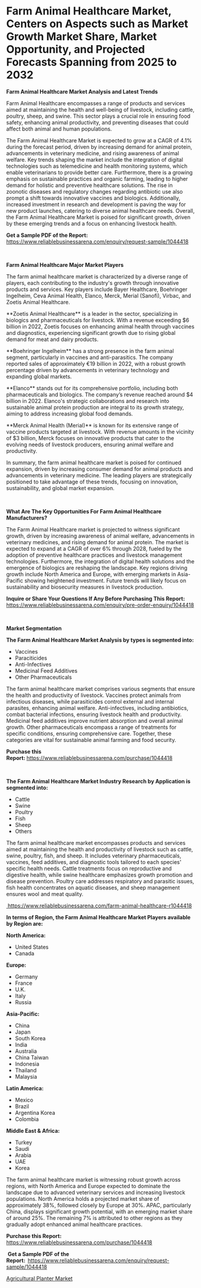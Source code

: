 <p><h1>Farm Animal Healthcare Market, Centers on Aspects such as Market Growth Market Share, Market Opportunity, and Projected Forecasts Spanning from 2025 to 2032</h1></p><p><strong>Farm Animal Healthcare Market Analysis and Latest Trends</strong></p>
<p><p>Farm Animal Healthcare encompasses a range of products and services aimed at maintaining the health and well-being of livestock, including cattle, poultry, sheep, and swine. This sector plays a crucial role in ensuring food safety, enhancing animal productivity, and preventing diseases that could affect both animal and human populations.</p><p>The Farm Animal Healthcare Market is expected to grow at a CAGR of 4.1% during the forecast period, driven by increasing demand for animal protein, advancements in veterinary medicine, and rising awareness of animal welfare. Key trends shaping the market include the integration of digital technologies such as telemedicine and health monitoring systems, which enable veterinarians to provide better care. Furthermore, there is a growing emphasis on sustainable practices and organic farming, leading to higher demand for holistic and preventive healthcare solutions. The rise in zoonotic diseases and regulatory changes regarding antibiotic use also prompt a shift towards innovative vaccines and biologics. Additionally, increased investment in research and development is paving the way for new product launches, catering to diverse animal healthcare needs. Overall, the Farm Animal Healthcare Market is poised for significant growth, driven by these emerging trends and a focus on enhancing livestock health.</p></p>
<p><strong>Get a Sample PDF of the Report:&nbsp;</strong> <a href="https://www.reliablebusinessarena.com/enquiry/request-sample/1044418?utm_campaign=1892&utm_medium=2&utm_source=Github&utm_content=ia&utm_term=30032025&utm_id=farm-animal-healthcare">https://www.reliablebusinessarena.com/enquiry/request-sample/1044418</a></p>
<p>&nbsp;</p>
<p><strong>Farm Animal Healthcare Major Market Players</strong></p>
<p><p>The farm animal healthcare market is characterized by a diverse range of players, each contributing to the industry's growth through innovative products and services. Key players include Bayer Healthcare, Boehringer Ingelheim, Ceva Animal Health, Elanco, Merck, Merial (Sanofi), Virbac, and Zoetis Animal Healthcare.</p><p>**Zoetis Animal Healthcare** is a leader in the sector, specializing in biologics and pharmaceuticals for livestock. With a revenue exceeding $6 billion in 2022, Zoetis focuses on enhancing animal health through vaccines and diagnostics, experiencing significant growth due to rising global demand for meat and dairy products.</p><p>**Boehringer Ingelheim** has a strong presence in the farm animal segment, particularly in vaccines and anti-parasitics. The company reported sales of approximately €19 billion in 2022, with a robust growth percentage driven by advancements in veterinary technology and expanding global markets.</p><p>**Elanco** stands out for its comprehensive portfolio, including both pharmaceuticals and biologics. The company’s revenue reached around $4 billion in 2022. Elanco's strategic collaborations and research into sustainable animal protein production are integral to its growth strategy, aiming to address increasing global food demands.</p><p>**Merck Animal Health (Merial)** is known for its extensive range of vaccine products targeted at livestock. With revenue amounts in the vicinity of $3 billion, Merck focuses on innovative products that cater to the evolving needs of livestock producers, ensuring animal welfare and productivity.</p><p>In summary, the farm animal healthcare market is poised for continued expansion, driven by increasing consumer demand for animal products and advancements in veterinary medicine. The leading players are strategically positioned to take advantage of these trends, focusing on innovation, sustainability, and global market expansion.</p></p>
<p>&nbsp;</p>
<p><strong>What Are The Key Opportunities For Farm Animal Healthcare Manufacturers?</strong></p>
<p><p>The Farm Animal Healthcare market is projected to witness significant growth, driven by increasing awareness of animal welfare, advancements in veterinary medicines, and rising demand for animal protein. The market is expected to expand at a CAGR of over 6% through 2028, fueled by the adoption of preventive healthcare practices and livestock management technologies. Furthermore, the integration of digital health solutions and the emergence of biologics are reshaping the landscape. Key regions driving growth include North America and Europe, with emerging markets in Asia-Pacific showing heightened investment. Future trends will likely focus on sustainability and biosecurity measures in livestock production.</p></p>
<p><strong>Inquire or Share Your Questions If Any Before Purchasing This Report:</strong> <a href="https://www.reliablebusinessarena.com/enquiry/pre-order-enquiry/1044418?utm_campaign=1892&utm_medium=2&utm_source=Github&utm_content=ia&utm_term=30032025&utm_id=farm-animal-healthcare">https://www.reliablebusinessarena.com/enquiry/pre-order-enquiry/1044418</a></p>
<p>&nbsp;</p>
<p><strong>Market Segmentation</strong></p>
<p><strong>The Farm Animal Healthcare Market Analysis by types is segmented into:</strong></p>
<p><ul><li>Vaccines</li><li>Paraciticides</li><li>Anti-Infectives</li><li>Medicinal Feed Additives</li><li>Other Pharmaceuticals</li></ul></p>
<p><p>The farm animal healthcare market comprises various segments that ensure the health and productivity of livestock. Vaccines protect animals from infectious diseases, while parasiticides control external and internal parasites, enhancing animal welfare. Anti-infectives, including antibiotics, combat bacterial infections, ensuring livestock health and productivity. Medicinal feed additives improve nutrient absorption and overall animal growth. Other pharmaceuticals encompass a range of treatments for specific conditions, ensuring comprehensive care. Together, these categories are vital for sustainable animal farming and food security.</p></p>
<p><strong>Purchase this Report:&nbsp;</strong><a href="https://www.reliablebusinessarena.com/purchase/1044418?utm_campaign=1892&utm_medium=2&utm_source=Github&utm_content=ia&utm_term=30032025&utm_id=farm-animal-healthcare">https://www.reliablebusinessarena.com/purchase/1044418</a></p>
<p>&nbsp;</p>
<p><strong>The Farm Animal Healthcare Market Industry Research by Application is segmented into:</strong></p>
<p><ul><li>Cattle</li><li>Swine</li><li>Poultry</li><li>Fish</li><li>Sheep</li><li>Others</li></ul></p>
<p><p>The farm animal healthcare market encompasses products and services aimed at maintaining the health and productivity of livestock such as cattle, swine, poultry, fish, and sheep. It includes veterinary pharmaceuticals, vaccines, feed additives, and diagnostic tools tailored to each species' specific health needs. Cattle treatments focus on reproductive and digestive health, while swine healthcare emphasizes growth promotion and disease prevention. Poultry care addresses respiratory and parasitic issues, fish health concentrates on aquatic diseases, and sheep management ensures wool and meat quality.</p></p>
<p><a href="https://www.reliablebusinessarena.com/farm-animal-healthcare-r1044418?utm_campaign=1892&utm_medium=2&utm_source=Github&utm_content=ia&utm_term=30032025&utm_id=farm-animal-healthcare">&nbsp;https://www.reliablebusinessarena.com/farm-animal-healthcare-r1044418</a></p>
<p><strong>In terms of Region, the Farm Animal Healthcare Market Players available by Region are:</strong></p>
<p>
    <p> <strong> North America: </strong>
        <ul>
            <li>United States</li>
            <li>Canada</li>
        </ul>
        </p> 
    <p> <strong> Europe: </strong>
        <ul>
            <li>Germany</li>
            <li>France</li>
            <li>U.K.</li>
            <li>Italy</li>
            <li>Russia</li>
        </ul>
        </p> 
    <p> <strong> Asia-Pacific: </strong>
        <ul>
            <li>China</li>
            <li>Japan</li>
            <li>South Korea</li>
            <li>India</li>
            <li>Australia</li>
            <li>China Taiwan</li>
            <li>Indonesia</li>
            <li>Thailand</li>
            <li>Malaysia</li>
        </ul>
        </p> 
    <p> <strong> Latin America: </strong>
        <ul>
            <li>Mexico</li>
            <li>Brazil</li>
            <li>Argentina Korea</li>
            <li>Colombia</li>
        </ul>
        </p> 
    <p> <strong> Middle East & Africa: </strong>
        <ul>
            <li>Turkey</li>
            <li>Saudi</li>
            <li>Arabia</li>
            <li>UAE</li>
            <li>Korea</li>
        </ul>
    </p>
    </p>
<p><p>The farm animal healthcare market is witnessing robust growth across regions, with North America and Europe expected to dominate the landscape due to advanced veterinary services and increasing livestock populations. North America holds a projected market share of approximately 38%, followed closely by Europe at 30%. APAC, particularly China, displays significant growth potential, with an emerging market share of around 25%. The remaining 7% is attributed to other regions as they gradually adopt enhanced animal healthcare practices.</p></p>
<p><strong>Purchase this Report: </strong><a href="https://www.reliablebusinessarena.com/purchase/1044418?utm_campaign=1892&utm_medium=2&utm_source=Github&utm_content=ia&utm_term=30032025&utm_id=farm-animal-healthcare">https://www.reliablebusinessarena.com/purchase/1044418</a></p>
<p>&nbsp;<strong>Get a Sample PDF of the Report:&nbsp;&nbsp;</strong><a href="https://www.reliablebusinessarena.com/enquiry/request-sample/1044418?utm_campaign=1892&utm_medium=2&utm_source=Github&utm_content=ia&utm_term=30032025&utm_id=farm-animal-healthcare">https://www.reliablebusinessarena.com/enquiry/request-sample/1044418</a></p>
<p><strong></strong></p>
<p><p><a href="https://github.com/provorikovar/Market-Research-Report-List-7/blob/main/agricultural-planter-market.md?utm_campaign=1892&utm_medium=2&utm_source=Github&utm_content=ia&utm_term=30032025&utm_id=farm-animal-healthcare">Agricultural Planter Market</a></p></p>